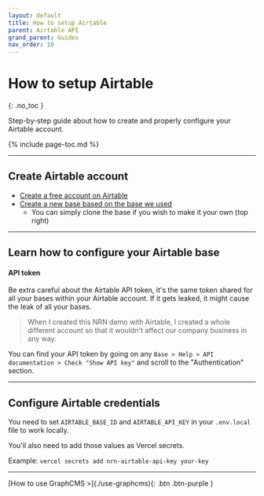 ```yaml
---
layout: default
title: How to setup Airtable
parent: Airtable API
grand_parent: Guides
nav_order: 10
---
```


# How to setup Airtable
{: .no_toc }

<div class="code-example" markdown="1">
Step-by-step guide about how to create and properly configure your Airtable account.
</div>

{% include page-toc.md %}

---

## Create Airtable account

- [Create a free account on Airtable](https://airtable.com/signup/?ref=unly-nrn)
- [Create a new base based on the base we used](https://airtable.com/shrnxN46JDBkQV9u1)
    - You can simply clone the base if you wish to make it your own (top right)

---

## Learn how to configure your Airtable base

#### API token

Be extra careful about the Airtable API token, it's the same token shared for all your bases within your Airtable account.
If it gets leaked, it might cause the leak of all your bases.

> When I created this NRN demo with Airtable, I created a whole different account so that it wouldn't affect our company business in any way.

You can find your API token by going on any `Base > Help > API documentation > Check "Show API key"` and scroll to the "Authentication" section.

---

## Configure Airtable credentials

You need to set `AIRTABLE_BASE_ID` and `AIRTABLE_API_KEY` in your `.env.local` file to work locally.

You'll also need to add those values as Vercel secrets.

Example: `vercel secrets add nrn-airtable-api-key your-key`

---

<div class="pagination-section space-even">
    <span class="fs-4" markdown="1">
    [How to use GraphCMS >](./use-graphcms){: .btn .btn-purple }
    </span>
</div>
